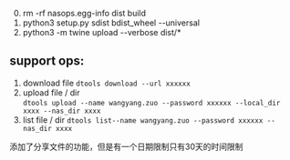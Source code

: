 0. rm -rf nasops.egg-info dist build
1. python3 setup.py sdist bdist_wheel --universal
2. python3 -m twine upload --verbose dist/*


## support ops:  
1. download file 
`dtools download --url xxxxxx`   
1. upload file / dir  
`dtools upload --name wangyang.zuo --password xxxxxx --local_dir xxxx --nas_dir xxxx`   
1. list file / dir 
`dtools list--name wangyang.zuo --password xxxxxx --nas_dir xxxx`   



添加了分享文件的功能，但是有一个日期限制只有30天的时间限制